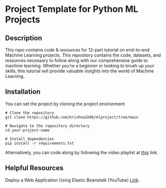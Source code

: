 # Project Template for Python ML Projects

## Description
This repo contains code & resources for 12-part tutorial on end-to-end Machine Learning projects. This repository contains the code, datasets, and resources necessary to follow along with our comprehensive guide to machine learning. Whether you're a beginner or looking to brush up your skills, this tutorial will provide valuable insights into the world of Machine Learning.

## Installation
You can set the project by cloning the project environment

```
# Clone the repository
git clone https://github.com/krishnaik06/mlproject/tree/main

# Navigate to the repository directory
cd your-project-name

# Install dependencies
pip install -r requirements.txt

```

Alternatively, you can code along by following the video playlist at [this](https://www.youtube.com/playlist?list=PLZoTAELRMXVPS-dOaVbAux22vzqdgoGhG) link.

## Helpful Resources
Deploy a Web Application Using Elastic Beanstalk (YouTube) [Link](https://www.youtube.com/watch?v=2BoVhej0QVI).